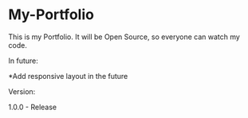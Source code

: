 # My-Portfolio
This is my Portfolio. It will be Open Source, so everyone can watch my code.


In future:

*Add responsive layout in the future


Version:

1.0.0 - Release



